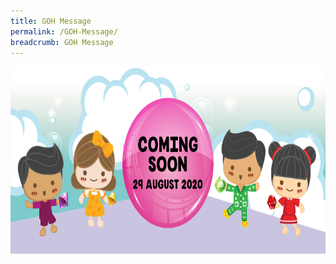 ```yaml
---
title: GOH Message
permalink: /GOH-Message/
breadcrumb: GOH Message
---
```

<div>
<img src="images/Coming-soon.jpg" class="Image" width="1000" height="300">
</div>

